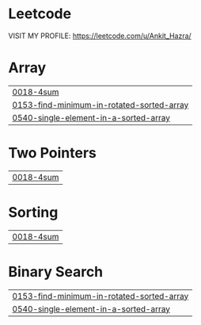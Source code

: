# Leetcode
VISIT MY PROFILE: https://leetcode.com/u/Ankit_Hazra/


# Array
|  |
| ------- |
| [0018-4sum](https://github.com/AnkitHazra/Leetcode/tree/master/0018-4sum) |
| [0153-find-minimum-in-rotated-sorted-array](https://github.com/AnkitHazra/Leetcode/tree/master/0153-find-minimum-in-rotated-sorted-array) |
| [0540-single-element-in-a-sorted-array](https://github.com/AnkitHazra/Leetcode/tree/master/0540-single-element-in-a-sorted-array) |
# Two Pointers
|  |
| ------- |
| [0018-4sum](https://github.com/AnkitHazra/Leetcode/tree/master/0018-4sum) |
# Sorting
|  |
| ------- |
| [0018-4sum](https://github.com/AnkitHazra/Leetcode/tree/master/0018-4sum) |
# Binary Search
|  |
| ------- |
| [0153-find-minimum-in-rotated-sorted-array](https://github.com/AnkitHazra/Leetcode/tree/master/0153-find-minimum-in-rotated-sorted-array) |
| [0540-single-element-in-a-sorted-array](https://github.com/AnkitHazra/Leetcode/tree/master/0540-single-element-in-a-sorted-array) |